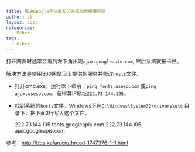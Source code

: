 ```yaml
---
title: 解决Google字体库和公共库加载缓慢问题
author: ct
layout: post
categories:
  - Other
tags:
  - Other
---
```


打开网页时通常会看到左下角出现`ajax.googleapis.com`, 然后系统就被卡住。

解决方法是使用360网站卫士提供的服务并修改`hosts`文件。

* 打开cmd.exe，运行以下命令：`ping fonts.useso.com`
  或`ping ajax.useso.com`，获得其IP地址`222.73.144.195`。

* 找到系统的`hosts`文件。Windows下在`C:\Windows\System32\drivers\etc`
  目录下，把下面2行写入这个文件。

	222.73.144.195 fonts.googleapis.com
	222.73.144.195 ajax.googleapis.com

参考：<http://bbs.kafan.cn/thread-1747376-1-1.html>
